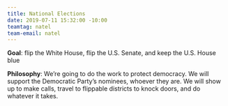 ```yaml
---
title: National Elections
date: 2019-07-11 15:32:00 -10:00
teamtag: natel
team-email: natel
---
```


**Goal**: flip the White House, flip the U.S. Senate, and keep the U.S. House blue

**Philosophy**: We’re going to do the work to protect democracy.  We will support the Democratic Party’s nominees, whoever they are.  We will show up to make calls, travel to flippable districts to knock doors, and do whatever it takes.  

